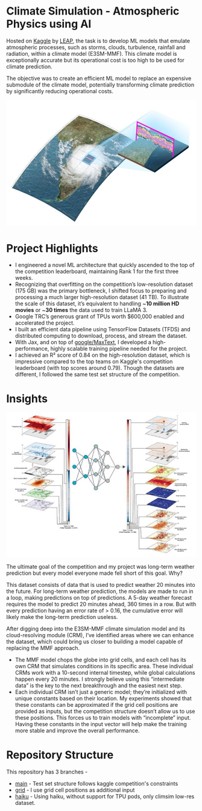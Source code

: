 # Climate Simulation - Atmospheric Physics using AI

Hosted on [Kaggle](https://www.kaggle.com/competitions/leap-atmospheric-physics-ai-climsim) by [LEAP](https://leap.columbia.edu/), the task is to develop ML models that emulate atmospheric processes, such as storms, clouds, turbulence, rainfall and radiation, within a climate model (E3SM-MMF). This climate model is exceptionally accurate but its operational cost is too high to be used for climate prediction. 

The objective was to create an efficient ML model to replace an expensive submodule of the climate model, potentially transforming climate prediction by significantly reducing operational costs. 

![im_1.jpg](im_1.jpg)

# Project Highlights

- I engineered a novel ML architecture that quickly ascended to the top of the competition leaderboard, maintaining Rank 1 for the first three weeks.
- Recognizing that overfitting on the competition’s low-resolution dataset (175 GB) was the primary bottleneck, I shifted focus to preparing and processing a much larger high-resolution dataset (41 TB). To illustrate the scale of this dataset, it’s equivalent to handling ~**10 million HD movies** or ~**30 times** the data used to train LLaMA 3.
- Google TRC’s generous grant of TPUs worth $600,000 enabled and accelerated the project.
- I built an efficient data pipeline using TensorFlow Datasets (TFDS) and distributed computing to download, process, and stream the dataset.
- With Jax, and on top of [google/MaxText](https://github.com/google/maxtext), I developed a high-performance, highly scalable training pipeline needed for the project.
- I achieved an R² score of 0.84 on the high-resolution dataset, which is impressive compared to the top teams on Kaggle's competition leaderboard (with top scores around 0.79). Though the datasets are different, I followed the same test set structure of the competition.

# Insights

![im_2.png](im_2.png)

The ultimate goal of the competition and my project was long-term weather prediction but every model everyone made fell short of this goal. Why?

This dataset consists of data that is used to predict weather 20 minutes into the future. For long-term weather prediction, the models are made to run in a loop, making predictions on top of predictions. A 5-day weather forecast requires the model to predict 20 minutes ahead, 360 times in a row. But with every prediction having an error rate of > 0.16, the cumulative error will likely make the long-term prediction useless.

After digging deep into the E3SM-MMF climate simulation model and its cloud-resolving module (CRM), I’ve identified areas where we can enhance the dataset, which could bring us closer to building a model capable of replacing the MMF approach.
- The MMF model chops the globe into grid cells, and each cell has its own CRM that simulates conditions in its specific area. These individual CRMs work with a 10-second internal timestep, while global calculations happen every 20 minutes. I strongly believe using this “intermediate data” is the key to the next breakthrough and the easiest next step.
- Each individual CRM isn’t just a generic model; they’re initialized with unique constants based on their location. My experiments showed that these constants can be approximated if the grid cell positions are provided as inputs, but the competition structure doesn’t allow us to use these positions. This forces us to train models with “incomplete” input. Having these constants in the input vector will help make the training more stable and improve the overall performance.
  
# Repository Structure

This repository has 3 branches - 

* [main](https://github.com/Joy-Lunkad/climsim-max/tree/main) - Test set structure follows kaggle competition's constraints
* [grid](https://github.com/Joy-Lunkad/climsim-max/tree/grid) - I use grid cell positions as additional input
* [haiku](https://github.com/Joy-Lunkad/climsim-max/tree/haiku) - Using haiku, without support for TPU pods, only climsim low-res dataset.   

